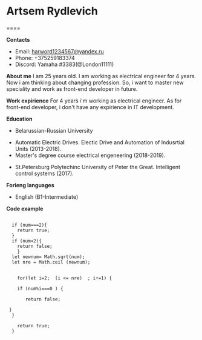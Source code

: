 # Artsem Rydlevich
====

**Contacts**
* Email: harword1234567@yandex.ru
* Phone: +375259183374
* Discord: Yamaha #3383(@London11111)


**About me**
I am 25 years old. I am working as electrical engineer for 4 years. Now i am thinking about changing profession. So, i want to master new speciality and work as front-end developer in future. 


**Work expirience**
For 4 years i'm working as electrical engineer. As for front-end developer, i don't have any expirience in IT development.


**Education**
* Belarussian-Russian University
+ Automatic Electric Drives. Electic Drive and Automation of Indusrtial Units (2013-2018).
+ Master's degree course electrical engeneering (2018-2019).
* St.Petersburg Polytechinc University of Peter the Great. Intelligent control systems (2017).


**Forieng languages**
* English (B1-Intermediate)


**Code example**
```function isPrime(num) {
    
  if (num===2){
    return true;
  }
  if (num<2){
    return false;
    }
  let newnum= Math.sqrt(num);
  let nre = Math.ceil (newnum);
  
  
    for(let i=2;  (i <= nre)  ; i+=1) {
    
    if (num%i===0 ) {
      
       return false; 
             
 } 
  }
  
    return true;
  }
  ```
 
